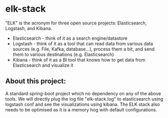 # elk-stack
"ELK" is the acronym for three open source projects: Elasticsearch, Logstash, and Kibana.

* Elasticsearch - think of it as a search engine/datastore
* Logstash - think of it as a tool that can read data from various data sources (e.g. File, Kafka, database...), process them a bit, and send them to various destinations (e.g. Elasticsearch)
* Kibana - think of it as a BI tool that knows how to get data from Elasticsearch and visualize it

## About this project:
A standard spring-boot project which no dependency
on any of the above tools. We will directly plug the log file
"elk-stack.log" to elasticsearch using logstash conf and see the
visualizations using kibana. The ELK stack also needs to be optimised as it is a
memory hog with default configurations.